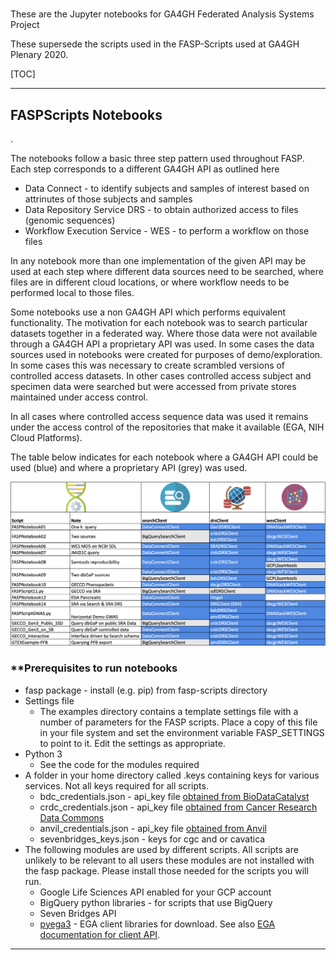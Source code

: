 # 
 These are the Jupyter notebooks for GA4GH Federated Analysis Systems Project

These supersede the scripts used in the FASP-Scripts used at GA4GH Plenary 2020. 

[TOC]



------

## FASPScripts Notebooks

. 

The notebooks follow a basic three step pattern used throughout FASP. Each step corresponds to a different GA4GH API as outlined here

- Data Connect - to identify subjects and samples of interest based on attrinutes of those subjects and samples
- Data Repository Service DRS - to obtain authorized access to files (genomic sequences)
- Workflow Execution Service - WES -  to perform a workflow on those files

In any notebook more than one implementation of the given API may be used at each step where different data sources need to be searched, where files are in different cloud locations, or where workflow needs to be performed local to those files.

Some notebooks use a non GA4GH API which performs equivalent functionality. The motivation for each notebook was to search particular datasets together in a federated way. Where those data were not available through a GA4GH API a proprietary API was used. In some cases the data sources used in notebooks were created for purposes of demo/exploration. In some cases this was necessary to create scrambled versions of controlled access datasets. In other cases controlled access subject and specimen data were searched but were accessed from private stores maintained under access control.

In all cases where controlled access sequence data was used it remains under the access control of the repositories that make it available (EGA, NIH Cloud Platforms).

The table below indicates for each notebook where a GA4GH API could be used (blue) and where a proprietary API (grey) was used.



![scriptGrid](../fasp/runner/credits/images/notebookgrid.png)

### **Prerequisites to run notebooks

- fasp package - install (e.g. pip) from fasp-scripts directory
- Settings file
  - The examples directory contains a template settings file with a number of parameters for the FASP scripts. Place a copy of this file in your file system and set the environment variable FASP_SETTINGS to point to it. Edit the settings as appropriate.
- Python 3
  - See the code for the modules required
- A folder in your home directory called .keys containing keys for various services. Not all  keys required for all scripts.
  - bdc_credentials.json - api_key file [obtained from BioDataCatalyst](https://gen3.biodatacatalyst.nhlbi.nih.gov/identity)
  - crdc_credentials.json - api_key file [obtained from Cancer Research Data Commons](https://nci-crdc.datacommons.io/identity)
  - anvil_credentials.json - api_key file [obtained from Anvil](https://gen3.theanvil.io)
  - sevenbridges_keys.json - keys for cgc and or cavatica
- The following modules are used by different scripts. All scripts are unlikely to be relevant to all users these modules are not installed with the fasp package. Please install those needed for the scripts you will run.
  - Google Life Sciences API enabled for your GCP account
  - BigQuery python libraries - for scripts that use BigQuery
  - Seven Bridges API
  - [pyega3](https://pypi.org/project/pyega3/) - EGA client libraries for download. See also [EGA documentation for client API](https://ega-archive.org/download/downloader-quickguide-APIv3). 





------







